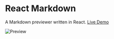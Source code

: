 # React Markdown

A Markdown previewer written in React. [Live Demo](https://react-markdown.herokuapp.com/)

![Preview](https://user-images.githubusercontent.com/62815174/120119334-d8c51200-c1b4-11eb-9bb1-5aa61f67792a.gif)
